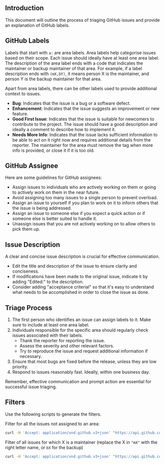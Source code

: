 ## Introduction

This document will outline the process of triaging GitHub issues and provide an explanation of GitHub labels.

## GitHub Labels

Labels that start with `a:` are area labels.
Area labels help categorise issues based on their scope. Each issue should ideally have at least one area label.
The description of the area label ends with a code that indicates the maintainer or backup maintainer of that area.
For example, if a label description ends with `(mX,bY)`, it means person X is the maintainer, and person Y is the backup maintainer for that area.

Apart from area labels, there can be other labels used to provide additional context to issues.

- **Bug**: Indicates that the issue is a bug or a software defect.
- **Enhancement**: Indicates that the issue suggests an improvement or new feature.
- **Good First Issue**: Indicates that the issue is suitable for newcomers to contribute to the project.
   The issue should have a good description and ideally a comment to describe how to implement it.
- **Needs More Info**: Indicates that the issue lacks sufficient information to be able to act on it right now and requires additional details from the reporter.
  The maintainer for the area must remove the tag when more info is provided, or close it if it is too old.

## GitHub Assignee

Here are some guidelines for GitHub assignees:
- Assign issues to individuals who are actively working on them or going to actively work on them in the near future.
- Avoid assigning too many issues to a single person to prevent overload.
- Assign an issue to yourself if you plan to work on it to inform others that the issue is being addressed.
- Assign an issue to someone else if you expect a quick action or if someone else is better suited to handle it.
- Unassign issues that you are not actively working on to allow others to pick them up.

## Issue Description

A clear and concise issue description is crucial for effective communication.
- Edit the title and description of the issue to ensure clarity and conciseness.
- If modifications have been made to the original issue, indicate it by adding "Edited:" to the description.
- Consider adding "acceptance criterial" so that it's easy to understand what needs to be accomplished in order to close the issue as done.

## Triage Process

1. The first person who identifies an issue can assign labels to it. Make sure to include at least one area label.
2. Individuals responsible for the specific area should regularly check issues associated with their labels.
   - Thank the reporter for reporting the issue.
   - Assess the severity and other relevant factors.
   - Try to reproduce the issue and request additional information if necessary.
3. Ensure that most bugs are fixed before the release, unless they are low priority.
4. Respond to issues reasonably fast. Ideally, within one business day.

Remember, effective communication and prompt action are essential for successful issue triaging.

## Filters

Use the following scripts to generate the filters.

Filter for all the issues not assigned to an area:

```sh
curl -H 'Accept: application/vnd.github.v3+json' "https://api.github.com/repos/slint-ui/slint/labels?per_page=100&page=1" | jq -r '.[].name'  | grep "^a:" | sed 's/^\(.*\)$/-label:\\\"\1\\\"/' | xargs echo
```

Filter of all issues for which X is a maintainer  (replace the X in `"mX"` with the right letter name, or `bX` for the backup)

```sh
curl -H 'Accept: application/vnd.github.v3+json' "https://api.github.com/repos/slint-ui/slint/labels?per_page=100&page=1" | jq -r '.[] | select(.description | contains("mX")) | .name' | awk '{printf "\"%s\",", $0}' | sed 's/^\(.*\),$/label:\1\n/'
```
